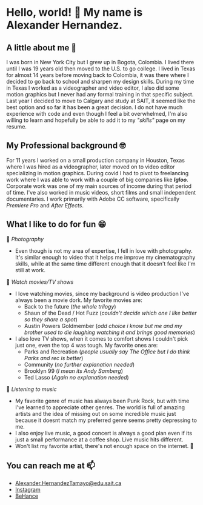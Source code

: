 # Hello, world! 👋 My name is Alexander Hernandez.

<!--
**AlexHdz16/AlexHdz16** is a ✨ _special_ ✨ repository because its `README.md` (this file) appears on your GitHub profile.

Here are some ideas to get you started:

- 🔭 I’m currently working on ...
- 🌱 I’m currently learning ...
- 👯 I’m looking to collaborate on ...
- 🤔 I’m looking for help with ...
- 💬 Ask me about ...
- 📫 How to reach me: ...
- 😄 Pronouns: ...
- ⚡ Fun fact: ...
-->
## A little about me :thinking:
I was born in New York City but I grew up in Bogota, Colombia. I lived there until I was 19 years old then moved to the U.S. to go college. I lived in Texas for almost 14 years before moving back to Colombia, it was there where I decided to go back to school and sharpen my design skills. During my time in Texas I worked as a videographer and video editor, I also did some motion graphics but I never had any formal training in that specific subject. Last year I decided to move to Calgary and study at SAIT, it seemed like the best option and so far it has been a great decision. I do not have much experience with code and even though I feel a bit overwhelmed, I'm also willing to learn and hopefully be able to add it to my *"skills"* page on my resume. 

## My Professional background :nerd_face: 
For 11 years I worked on a small production company in Houston, Texas where I was hired as a videographer, later moved on to video editor specializing in motion graphics. During covid I had to pivot to freelancing work where I was able to work with a couple of big companies like ***Igloo***. Corporate work was one of my main sources of income during that period of time. I've also worked in music videos, short films and small independent documentaries. I work primarily with Adobe CC software, specifically _Premiere Pro_ and _After Effects_. 

## What I like to do for fun :grin: 
:camera_flash: _Photography_
* Even though is not my area of expertise, I fell in love with photography. It's similar enough to video that it helps me improve my cinematography skills, while at the same time different enough that it doesn't feel like I'm still at work.
  
:movie_camera: _Watch movies/TV shows_
* I love watching movies, since my background is video production I've always been a movie dork. My favorite movies are:
  - Back to the future (_the whole trilogy_)
  - Shaun of the Dead / Hot Fuzz (_couldn't decide which one I like better so they share a spot_)
  - Austin Powers Goldmember (_odd choice i know but me and my brother used to die laughing watching it and brings good memories_)
* I also love TV shows, when it comes to comfort shows I couldn't pick just one, even the top 4 was tough. My favorite ones are:
  - Parks and Recreation (_people usually say The Office but I do think Parks and rec is better_)
  - Community (_no further explanation needed_)
  - Brooklyn 99 (_I mean its Andy Samberg_)
  - Ted Lasso (_Again no explanation needed_)

 :musical_note: _Listening to music_
 * My favorite genre of music has always been Punk Rock, but with time I've learned to appreciate other genres. The world is full of amazing artists and the idea of missing out on some incredible music just because it doesnt match my preferred genre seems pretty depressing to me.
 * I also enjoy live music, a good concert is always a good plan even if its just a small performance at a coffee shop. Live music hits different.
 * Won't list my favorite artist, there's not enough space on the internet. :shrug:

## You can reach me at :mailbox: 
 * Alexander.HernandezTamayo@edu.sait.ca 
 * [Instagram](https://www.instagram.com/alexhdz16) 
 * [BeHance](https://www.behance.net/alexhdz16) 
